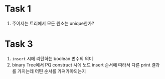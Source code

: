 # Task 1

1. 주어지는 트리에서 모든 원소는 unique한가?

# Task 3

1. `insert` 시에 리턴하는 boolean 변수의 의미
2. binary Tree에서 PQ construct 시에 노드 insert 순서에 따라서 다른 print 결과를 가지는데 어떤 순서를 가져가야되는지